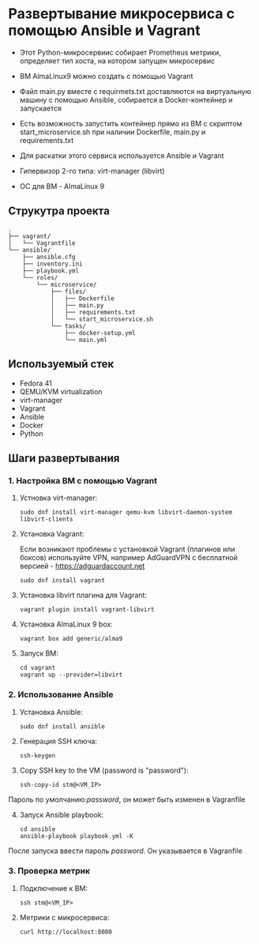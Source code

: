 # Развертывание микросервиса с помощью Ansible и Vagrant

- Этот Python-микросервиис собирает Prometheus метрики, определяет тип хоста, на котором запущен микросервис
- ВМ AlmaLinux9 можно создать с помощью Vagrant
- Файл main.py вместе с requirmets.txt доставляются на виртуальную машину с помощью Ansible, собирается в Docker-контейнер и запускается
- Есть возможность запустить контейнер прямо из ВМ с скриптом start_microservice.sh при наличии Dockerfile, main.py и requirements.txt
  
- Для раскатки этого сервиса используется Ansible и Vagrant   

- Гипервизор 2-го типа: virt-manager (libvirt)

- ОС для ВМ - AlmaLinux 9
   
## Струкутра проекта 

```
.
├── vagrant/
│   └── Vagrantfile
└── ansible/
    ├── ansible.cfg
    ├── inventory.ini
    ├── playbook.yml
    └── roles/
        └── microservice/
            ├── files/
            │   ├── Dockerfile
            │   ├── main.py
            │   ├── requirements.txt
            │   └── start_microservice.sh
            └── tasks/
                ├── docker-setup.yml
                └── main.yml
```

## Используемый стек

- Fedora 41
- QEMU/KVM virtualization
- virt-manager
- Vagrant
- Ansible
- Docker
- Python

## Шаги развертывания

### 1. Настройка ВМ с помощью Vagrant

1. Устновка virt-manager:
  
   ```
   sudo dnf install virt-manager qemu-kvm libvirt-daemon-system libvirt-clients
   ```
   
2. Установка Vagrant:

   Если возникают проблемы с установкой Vagrant (плагинов или боксов) используйте VPN, например AdGuardVPN с бесплатной версией - https://adguardaccount.net
  
   ```
   sudo dnf install vagrant
   ```
   
3. Установка libvirt плагина для Vagrant:
  
   ```
   vagrant plugin install vagrant-libvirt
   ```
   
4. Установка AlmaLinux 9 box:
  
   ```
   vagrant box add generic/alma9
   ```
   
5. Запуск ВМ:
  
   ```
   cd vagrant
   vagrant up --provider=libvirt
   ```
   
### 2. Использование Ansible

1. Установка Ansible:
  
   ```
   sudo dnf install ansible
   ```
   
2. Генерация SSH ключа:
  
   ```
   ssh-keygen
   ```
   
3. Copy SSH key to the VM (password is "password"):
  
   ```
   ssh-copy-id stm@<VM_IP>
   ```

Пароль по умолчанию:_password_, он может быть изменен в Vagranfile
   
4. Запуск Ansible playbook:
  
   ```
   cd ansible
   ansible-playbook playbook.yml -K
   ```

После запуска ввести пароль _password_. Он указывается в Vagranfile
   

### 3. Проверка метрик

1. Подключение к ВМ:
  
   ```
   ssh stm@<VM_IP>
   ```
   
2. Метрики с микросервиса:
  
   ```
   curl http://localhost:8080
   ```
   
